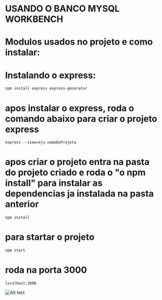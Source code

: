 # USANDO O BANCO MYSQL WORKBENCH

# Modulos usados no projeto e como instalar:

# Instalando o express:
    npm install express express-generator
# apos instalar o express, roda o comando abaixo para criar o projeto express
    express --view=ejs nomeDoProjeto
# apos criar o projeto entra na pasta do projeto criado e roda o "o npm install" para instalar as dependencias ja instalada na pasta anterior
    npm install
# para startar o projeto
    npm start
# roda na porta 3000
    localhost:3000


![Alt text](../pesquisa%20satisfacao%20cliente/pesquisaCliente/public/images/logo.png?raw=true "Title")
